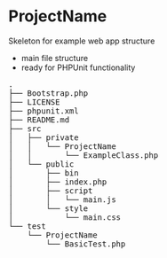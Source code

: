 # ProjectName
Skeleton for example  web app structure

- main file structure
- ready for PHPUnit functionality
<pre>
.
├── Bootstrap.php
├── LICENSE
├── phpunit.xml
├── README.md
├── src
│   ├── private
│   │   └── ProjectName
│   │       └── ExampleClass.php
│   └── public
│       ├── bin
│       ├── index.php
│       ├── script
│       │   └── main.js
│       └── style
│           └── main.css
└── test
    └── ProjectName
        └── BasicTest.php

</pre> 



